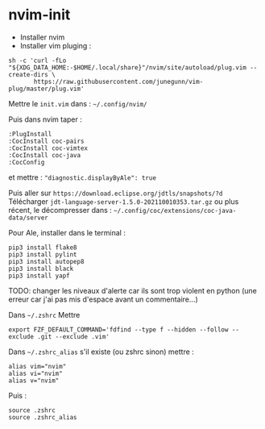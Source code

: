 # nvim-init

* Installer nvim
* Installer vim pluging :
```
sh -c 'curl -fLo "${XDG_DATA_HOME:-$HOME/.local/share}"/nvim/site/autoload/plug.vim --create-dirs \
       https://raw.githubusercontent.com/junegunn/vim-plug/master/plug.vim'
```

Mettre le `init.vim` dans :
`~/.config/nvim/`

Puis dans nvim taper :
```
:PlugInstall
:CocInstall coc-pairs
:CocInstall coc-vimtex
:CocInstall coc-java
:CocConfig
```
et mettre :
`"diagnostic.displayByAle": true`



Puis aller sur `https://download.eclipse.org/jdtls/snapshots/?d`
Télécharger `jdt-language-server-1.5.0-202110010353.tar.gz` ou plus récent, le décompresser dans :
`~/.config/coc/extensions/coc-java-data/server`


Pour Ale, installer dans le terminal :

```
pip3 install flake8
pip3 install pylint
pip3 install autopep8
pip3 install black
pip3 install yapf
```
TODO: changer les niveaux d'alerte car ils sont trop violent en python (une erreur car j'ai pas mis d'espace avant un commentaire...)

Dans `~/.zshrc`
Mettre
```
export FZF_DEFAULT_COMMAND='fdfind --type f --hidden --follow --exclude .git --exclude .vim'
```
Dans `~/.zshrc_alias` s'il existe (ou zshrc sinon) mettre :
```
alias vim="nvim"
alias vi="nvim"
alias v="nvim"
```

Puis :
```
source .zshrc
source .zshrc_alias
```
